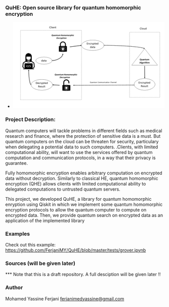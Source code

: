 ### QuHE: Open source library for quantum homomorphic encryption
- ![image](./img/QFHE.png)


### Project Description: 

Quantum computers will tackle problems in different fields such as medical research and finance, where the protection of sensitive data is a must. But quantum computers on the cloud can be threaten for security, particulary when delegating a potential data to such computers. .Clients, with limited computational ability, will want to use the services offered by quantum computation and communication protocols, in a way that their privacy is guarantee.

 Fully homomorphic encryption enables arbitrary computation on encrypted data without decryption.  Similarly to classical HE, quantum homomorphic encryption (QHE) allows clients with limited computational ability to delegated computations to untrusted quantum servers.

This project, we developed QuHE, a library for quantum homomorphic enryption using Qiskit in which we implement some quantum homomorphic encryption protocols to allow the quantum computer to compute on encrypted data. Then, we provide quantum search on encrypted data as an application of the implemented library

### Examples
Check out this example: https://github.com/FerjaniMY/QuHE/blob/master/tests/grover.ipynb

### Sources (will be given later)

*** Note that this is a draft repository. A full desciption will be given later !!

### Author
Mohamed Yassine Ferjani
ferjanimedyassine@gmail.com